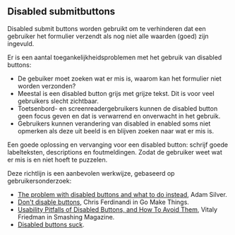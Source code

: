 ## Disabled submitbuttons

Disabled submit buttons worden gebruikt om
te verhinderen dat een gebruiker het formulier verzendt als nog niet alle waarden (goed) zijn ingevuld.

Er is een aantal toegankelijkheidsproblemen met het gebruik van disabled buttons:

- De gebuiker moet zoeken wat er mis is, waarom kan het formulier niet worden verzonden?
- Meestal is een disabled button grijs met grijze tekst. Dit is voor veel gebruikers slecht zichtbaar.
- Toetsenbord- en screenreadergebruikers kunnen de disabled button geen focus geven en dat is verwarrend en onverwacht in het gebruik.
- Gebruikers kunnen verandering van disabled in enabled soms niet opmerken als deze uit beeld is en blijven zoeken naar wat er mis is.

Een goede oplossing en vervanging voor een disabled button: schrijf goede labelteksten, descriptions en foutmeldingen. Zodat de gebruiker weet wat er mis is en niet hoeft te puzzelen.

Deze richtlijn is een aanbevolen werkwijze, gebaseerd op gebruikersonderzoek:

- [The problem with disabled buttons and what to do instead](https://adamsilver.io/blog/the-problem-with-disabled-buttons-and-what-to-do-instead/), Adam Silver.
- [Don't disable buttons](https://gomakethings.com/dont-disable-buttons/), Chris Ferdinandi in Go Make Things.
- [Usability Pitfalls of Disabled Buttons, and How To Avoid Them](https://www.smashingmagazine.com/2021/08/frustrating-design-patterns-disabled-buttons/), Vitaly Friedman in Smashing Magazine.
- [Disabled buttons suck](https://axesslab.com/disabled-buttons-suck/).
